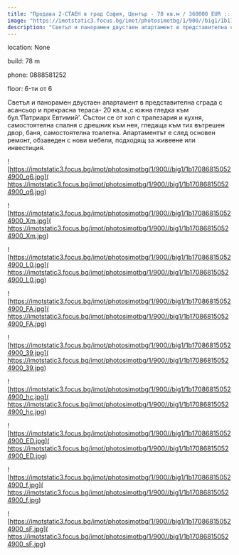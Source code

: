 ```yaml
---
title: "Продава 2-СТАЕН в град София, Център - 78 кв.м / 360000 EUR :: imot.bg Обява"
image: "https://imotstatic3.focus.bg/imot/photosimotbg/1/900//big1/1b170868150524900_X.jpg"
description: "Светъл и панорамен двустаен апартамент в представителна сграда с асансьор и прекрасна тераса- 20 кв.м.,с южна гледка към бул.'Патриарх Евтимий'. Състои се от хол с трапезария и кухня, самостоятелна спалня с дрешник към нея, гледаща към тих вътрешен двор, баня, самостоятелна тоалетна. Апартаментът е след основен ремонт, обзаведен с нови мебели, подходящ за живеене или инвестиция."
---
```


location: None

build: 78 m

phone: 0888581252

floor: 6-ти от 6

Светъл и панорамен двустаен апартамент в представителна сграда с асансьор и прекрасна тераса- 20 кв.м.,с южна гледка към бул.'Патриарх Евтимий'. Състои се от хол с трапезария и кухня, самостоятелна спалня с дрешник към нея, гледаща към тих вътрешен двор, баня, самостоятелна тоалетна. Апартаментът е след основен ремонт, обзаведен с нови мебели, подходящ за живеене или инвестиция.


![https://imotstatic3.focus.bg/imot/photosimotbg/1/900//big1/1b170868150524900_q6.jpg]( https://imotstatic3.focus.bg/imot/photosimotbg/1/900//big1/1b170868150524900_q6.jpg)


![https://imotstatic3.focus.bg/imot/photosimotbg/1/900//big1/1b170868150524900_Xm.jpg]( https://imotstatic3.focus.bg/imot/photosimotbg/1/900//big1/1b170868150524900_Xm.jpg)


![https://imotstatic3.focus.bg/imot/photosimotbg/1/900//big1/1b170868150524900_L0.jpg]( https://imotstatic3.focus.bg/imot/photosimotbg/1/900//big1/1b170868150524900_L0.jpg)


![https://imotstatic3.focus.bg/imot/photosimotbg/1/900//big1/1b170868150524900_FA.jpg]( https://imotstatic3.focus.bg/imot/photosimotbg/1/900//big1/1b170868150524900_FA.jpg)


![https://imotstatic3.focus.bg/imot/photosimotbg/1/900//big1/1b170868150524900_39.jpg]( https://imotstatic3.focus.bg/imot/photosimotbg/1/900//big1/1b170868150524900_39.jpg)


![https://imotstatic3.focus.bg/imot/photosimotbg/1/900//big1/1b170868150524900_hc.jpg]( https://imotstatic3.focus.bg/imot/photosimotbg/1/900//big1/1b170868150524900_hc.jpg)


![https://imotstatic3.focus.bg/imot/photosimotbg/1/900//big1/1b170868150524900_ED.jpg]( https://imotstatic3.focus.bg/imot/photosimotbg/1/900//big1/1b170868150524900_ED.jpg)


![https://imotstatic3.focus.bg/imot/photosimotbg/1/900//big1/1b170868150524900_f.jpg]( https://imotstatic3.focus.bg/imot/photosimotbg/1/900//big1/1b170868150524900_f.jpg)


![https://imotstatic3.focus.bg/imot/photosimotbg/1/900//big1/1b170868150524900_sF.jpg]( https://imotstatic3.focus.bg/imot/photosimotbg/1/900//big1/1b170868150524900_sF.jpg)


